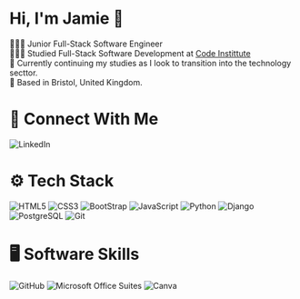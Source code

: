 # Hi, I'm Jamie 👋

👨🏻‍💻 Junior Full-Stack Software Engineer <br />
👨🏻‍🎓 Studied Full-Stack Software Development at [Code Instittute](https://codeinstitute.net/?_gl=1%2Advtlzt%2A_up%2AMQ..&gclid=CjwKCAjw0aS3BhA3EiwAKaD2ZQzgwVuM21hvp46rl0es5UvQhikWz3WUkByjS__7yziI4Hoc-AcWoRoCF2cQAvD_BwE) <br />
💭 Currently continuing my studies as I look to transition into the technology secttor. <br />
📍 Based in Bristol, United Kingdom. <br />

# 🤝 Connect With Me
![LinkedIn](https://img.shields.io/badge/LinkedIn-0077B5?style=for-the-badge&logo=linkedin&logoColor=white)

# ⚙️ Tech Stack
![HTML5](https://img.shields.io/badge/HTML5-E34F26?style=for-the-badge&logo=html5&logoColor=white)
![CSS3](https://img.shields.io/badge/CSS3-1572B6?style=for-the-badge&logo=css3&logoColor=white)
![BootStrap](https://img.shields.io/badge/Bootstrap-563D7C?style=for-the-badge&logo=bootstrap&logoColor=white)
![JavaScript](https://img.shields.io/badge/JavaScript-323330?style=for-the-badge&logo=javascript&logoColor=F7DF1E)
![Python](https://img.shields.io/badge/Python-FFD43B?style=for-the-badge&logo=python&logoColor=blue)
![Django](https://img.shields.io/badge/Django-092E20?style=for-the-badge&logo=django&logoColor=green)
![PostgreSQL](https://img.shields.io/badge/PostgreSQL-316192?style=for-the-badge&logo=postgresql&logoColor=white)
![Git](https://img.shields.io/badge/GIT-E44C30?style=for-the-badge&logo=git&logoColor=white)

# 🖥️ Software Skills
![GitHub](https://img.shields.io/badge/GitHub-100000?style=for-the-badge&logo=github&logoColor=white)
![Microsoft Office Suites](https://img.shields.io/badge/Microsoft-666666?style=for-the-badge&logo=microsoft&logoColor=white)
![Canva](https://img.shields.io/badge/Canva-%2300C4CC.svg?&style=for-the-badge&logo=Canva&logoColor=white)

